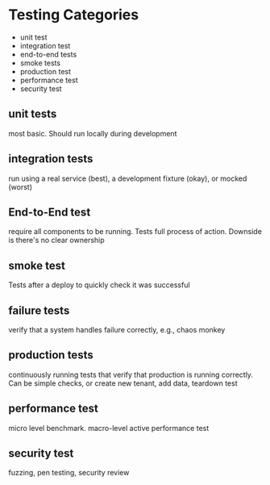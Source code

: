 # Testing Categories

* unit test
* integration test
* end-to-end tests
* smoke tests
* production test
* performance test
* security test

## unit tests

most basic. Should run locally during development

## integration tests

run using a real service \(best\), a development fixture \(okay\), or mocked \(worst\)

## End-to-End test

require all components to be running. Tests full process of action. Downside is there's no clear ownership

## smoke test

Tests after a deploy to quickly check it was successful

## failure tests

verify that a system handles failure correctly, e.g., chaos monkey

## production tests

continuously running tests that verify that production is running correctly. Can be simple checks, or create new tenant, add data, teardown test

## performance test

micro level benchmark. macro-level active performance test

## security test

fuzzing, pen testing, security review

